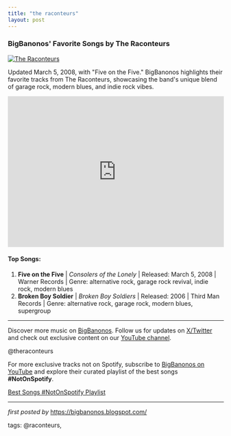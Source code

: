```yaml
---
title: "the raconteurs"
layout: post
---
```

<h3>BigBanonos' Favorite Songs by The Raconteurs</h3> <!-- Featured Image -->
<div > <a href="https://www.google.com/url?sa=i&url=https%3A%2F%2Fvinyl.fandom.com%2Fwiki%2FThe_Raconteurs&psig=AOvVaw2UD_1ehgSn-mdyJHiEhNkS&ust=1731106050051000&source=images&cd=vfe&opi=89978449&ved=0CBQQjRxqFwoTCLCP2N-my4kDFQAAAAAdAAAAABAE" target="_blank"> <img src="https://www.google.com/url?sa=i&url=https%3A%2F%2Fvinyl.fandom.com%2Fwiki%2FThe_Raconteurs&psig=AOvVaw2UD_1ehgSn-mdyJHiEhNkS&ust=1731106050051000&source=images&cd=vfe&opi=89978449&ved=0CBQQjRxqFwoTCLCP2N-my4kDFQAAAAAdAAAAABAE" alt="The Raconteurs"> </a>
</div> <!-- Introductory Text -->
<p>Updated March 5, 2008, with "Five on the Five." BigBanonos highlights their favorite tracks from The Raconteurs, showcasing the band's unique blend of garage rock, modern blues, and indie rock vibes.</p> <!-- Spotify Playlist Embed -->
<div > <iframe src="https://open.spotify.com/embed/playlist/6ASEeoCl5B92Im3OLoVr2c?utm_source=generator" width="100%" height="352" frameBorder="0" allowfullscreen="" allow="autoplay; clipboard-write; encrypted-media; fullscreen; picture-in-picture" loading="lazy"></iframe>
</div> <!-- Song List -->
<h4>Top Songs:</h4>
<ol> <li><strong>Five on the Five</strong> | <em>Consolers of the Lonely</em> | Released: March 5, 2008 | Warner Records | Genre: alternative rock, garage rock revival, indie rock, modern blues</li> <li><strong>Broken Boy Soldier</strong> | <em>Broken Boy Soldiers</em> | Released: 2006 | Third Man Records | Genre: alternative rock, garage rock, modern blues, supergroup</li>
</ol> <!-- Footer Links -->
<hr />
<p>Discover more music on <a href="https://bigbanonos.blogspot.com/" target="_blank">BigBanonos</a>. Follow us for updates on <a href="https://x.com/bigbanonos" target="_blank">X/Twitter</a> and check out exclusive content on our <a href="https://www.youtube.com/@BigBanonos" target="_blank">YouTube channel</a>.</p> <!-- Tags -->
<p>@theraconteurs</p>


<!--Subscribe and Playlist Links-->
<div>
    <p>For more exclusive tracks not on Spotify, subscribe to <a href="https://www.youtube.com/@BigBanonos" target="_blank">BigBanonos on YouTube</a> and explore their curated playlist of the best songs <strong>#NotOnSpotify</strong>.</p>
    <p><a href="https://www.youtube.com/playlist?list=PLtuNtuTatqI0kFahUCbtbfenC_ET5O_tr" target="_blank">Best Songs #NotOnSpotify Playlist<br /></a></p></div>

<hr />

<p><em>first posted by</em> <a href="https://bigbanonos.blogspot.com/" rel="noopener" target="_new">https://bigbanonos.blogspot.com/</a></p>

<p>tags: @raconteurs,</p>
